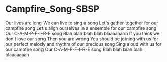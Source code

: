 # Campfire_Song-SBSP

Our lives are long
We can live to sing a song
Let's gather together for our campfire song 
Let's align ourselves in a ensemble for our campfire song 
Our C-A-M-P-F-I-R-E song
Blah blah blah blah blaaaaaaah
If you think we don't love our song
Then you are wrong
You should be joining with us for our perfect melody and rhythm of our precious song
Sing aloud with us for our campfire song
Our C-A-M-P-F-I-R-E song
Blah blah blah blah blaaaaaaah
